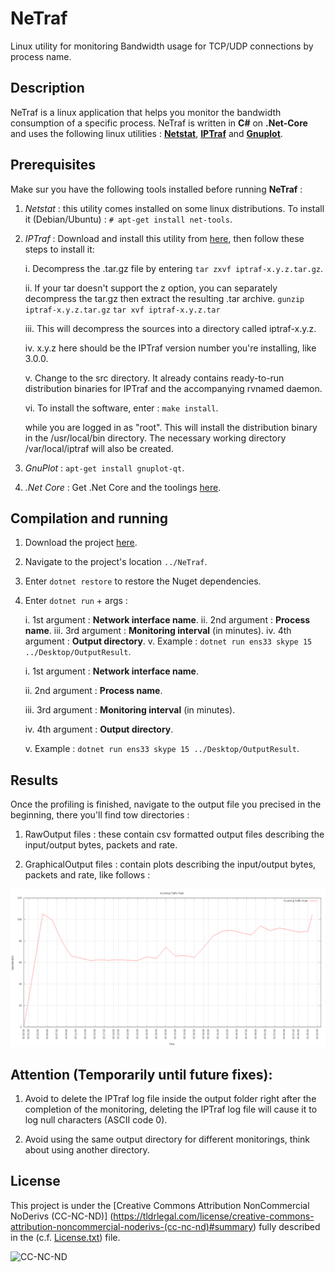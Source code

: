# NeTraf
Linux utility for monitoring Bandwidth usage for TCP/UDP connections by process name.


## Description

NeTraf is a linux application that helps you monitor the bandwidth consumption of a specific process.
NeTraf is written in **C#** on **.Net-Core** and uses the following linux utilities : **[Netstat](http://netstat.net/)**, **[IPTraf](http://iptraf.seul.org/)** and **[Gnuplot](http://www.gnuplot.info/)**.

## Prerequisites

Make sur you have the following tools installed before running **NeTraf** :

1. *Netstat* : this utility comes installed on some linux distributions. To install it (Debian/Ubuntu) : `# apt-get install net-tools`.

2. *IPTraf* : Download and install this utility from [here](ftp://iptraf.seul.org/pub/iptraf/iptraf-3.0.0.bin.i386.tar.gz), then follow         these steps to install it:

      i. Decompress the .tar.gz file by entering `tar zxvf iptraf-x.y.z.tar.gz`.
    
      ii. If your tar doesn't support the z option, you can separately decompress the tar.gz then extract the resulting .tar archive.
        `gunzip iptraf-x.y.z.tar.gz`
        `tar xvf iptraf-x.y.z.tar`
    
      iii. This will decompress the sources into a directory called iptraf-x.y.z.
    
      iv. x.y.z here should be the IPTraf version number you're installing, like 3.0.0.
    
      v. Change to the src directory. It already contains ready-to-run distribution binaries for IPTraf and the accompanying rvnamed  daemon.      

      vi. To install the software, enter : `make install`.

      while you are logged in as "root". This will install the distribution binary in the /usr/local/bin directory. The necessary working directory /var/local/iptraf will also be created.

3. *GnuPlot* : `apt-get install gnuplot-qt`.

4. *.Net Core* : Get .Net Core and the toolings [here](https://www.microsoft.com/net/core#linuxubuntu).

## Compilation and running

1. Download the project [here](https://github.com/AymenDaoudi/NeTraf/archive/master.zip).

2. Navigate to the project's location `../NeTraf`.

3. Enter `dotnet restore` to restore the Nuget dependencies.

4. Enter `dotnet run` + args :

    i. 1st argument : **Network interface name**.
    ii. 2nd argument : **Process name**.
    iii. 3rd argument : **Monitoring interval** (in minutes).
    iv. 4th argument : **Output directory**.
    v. Example : `dotnet run ens33 skype 15 ../Desktop/OutputResult`.

      i. 1st argument : **Network interface name**.

      ii. 2nd argument : **Process name**.
        
      iii. 3rd argument : **Monitoring interval** (in minutes).
        
      iv. 4th argument : **Output directory**.
        
      v. Example : `dotnet run ens33 skype 15 ../Desktop/OutputResult`.

## Results

Once the profiling is finished, navigate to the output file you precised in the beginning, there you'll find tow directories :

1. RawOutput files : these contain csv formatted output files describing the input/output bytes, packets and rate.

2. GraphicalOutput files : contain plots describing the input/output bytes, packets and rate, like follows :

![alt text](https://github.com/AymenDaoudi/NeTraf/blob/master/Images/Incoming_Traffic_Rate.png "Incoming traffic rate")

## Attention (Temporarily until future fixes):

1. Avoid to delete the IPTraf log file inside the output folder right after the completion of the monitoring, deleting the IPTraf log file will cause it to log null characters (ASCII code 0).

2. Avoid using the same output directory for different monitorings, think about using another directory.

## License

This project is under the [Creative Commons Attribution NonCommercial NoDerivs (CC-NC-ND)] (https://tldrlegal.com/license/creative-commons-attribution-noncommercial-noderivs-(cc-nc-nd)#summary) fully described in the (c.f. [License.txt](License.txt)) file.

![CC-NC-ND](http://i.creativecommons.org/l/by-nc-nd/3.0/88x31.png)


